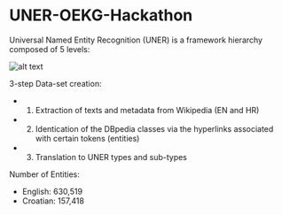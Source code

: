 # UNER-OEKG-Hackathon

Universal Named Entity Recognition (UNER) is a framework hierarchy composed of 5 levels:

![alt text](https://github.com/cleopatra-itn/UNER-OEKG-Hackathon/commit/afe5a8c7bba2baa75762c2522801ef2b7cda1237)

3-step Data-set creation:

- 1) Extraction of texts and metadata from Wikipedia (EN and HR) 
- 2) Identication of the DBpedia classes via the hyperlinks associated with certain tokens (entities) 
- 3) Translation to UNER types and sub-types

Number of Entities:

- English: 630,519 
- Croatian: 157,418
